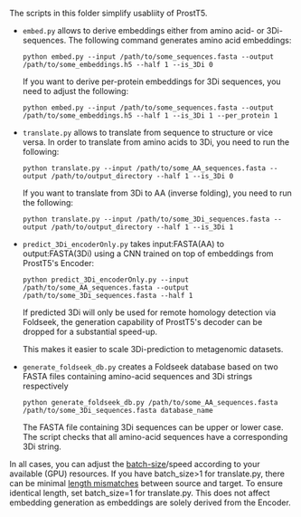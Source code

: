 The scripts in this folder simplify usabliity of ProstT5.

- `embed.py` allows to derive embeddings either from amino acid- or 3Di-sequences. The following command generates amino acid embeddings:
  
  `python embed.py --input /path/to/some_sequences.fasta --output /path/to/some_embeddings.h5 --half 1 --is_3Di 0`

  If you want to derive per-protein embeddings for 3Di sequences, you need to adjust the following:

  `python embed.py --input /path/to/some_sequences.fasta --output /path/to/some_embeddings.h5 --half 1 --is_3Di 1 --per_protein 1`

- `translate.py` allows to translate from sequence to structure or vice versa. In order to translate from amino acids to 3Di, you need to run the following:
  
  `python translate.py --input /path/to/some_AA_sequences.fasta --output /path/to/output_directory --half 1 --is_3Di 0`

  If you want to translate from 3Di to AA (inverse folding), you need to run the following:

    `python translate.py --input /path/to/some_3Di_sequences.fasta --output /path/to/output_directory --half 1 --is_3Di 1`

- `predict_3Di_encoderOnly.py` takes input:FASTA(AA) to output:FASTA(3Di) using a CNN trained on top of embeddings from ProstT5's Encoder:
  
  `python predict_3Di_encoderOnly.py --input /path/to/some_AA_sequences.fasta --output /path/to/some_3Di_sequences.fasta --half 1`
  
  If predicted 3Di will only be used for remote homology detection via Foldseek, the generation capability of ProstT5's decoder can be dropped for a substantial speed-up.

  This makes it easier to scale 3Di-prediction to metagenomic datasets.

- `generate_foldseek_db.py` creates a Foldseek database based on two FASTA files containing amino-acid sequences and 3Di strings respectively
  
  `python generate_foldseek_db.py /path/to/some_AA_sequences.fasta /path/to/some_3Di_sequences.fasta database_name`
  
  The FASTA file containing 3Di sequences can be upper or lower case. The script checks that all amino-acid sequences have a corresponding 3Di string. 


In all cases, you can adjust the [batch-size](https://github.com/mheinzinger/ProstT5/blob/main/scripts/translate.py#L126)/speed according to your available (GPU) resources.
If you have batch_size>1 for translate.py, there can be minimal [length mismatches](https://github.com/mheinzinger/ProstT5/blob/main/scripts/translate.py#L218) between source and target. To ensure identical length, set batch_size=1 for translate.py. This does not affect embedding generation as embeddings are solely derived from the Encoder.
